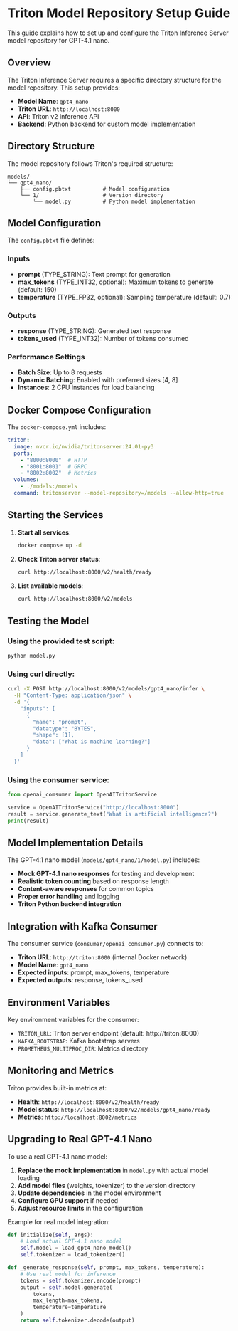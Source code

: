 # Triton Model Repository Setup Guide

This guide explains how to set up and configure the Triton Inference Server model repository for GPT-4.1 nano.

## Overview

The Triton Inference Server requires a specific directory structure for the model repository. This setup provides:

- **Model Name**: `gpt4_nano` 
- **Triton URL**: `http://localhost:8000`
- **API**: Triton v2 inference API
- **Backend**: Python backend for custom model implementation

## Directory Structure

The model repository follows Triton's required structure:

```
models/
└── gpt4_nano/
    ├── config.pbtxt          # Model configuration
    └── 1/                    # Version directory
        └── model.py          # Python model implementation
```

## Model Configuration

The `config.pbtxt` file defines:

### Inputs
- **prompt** (TYPE_STRING): Text prompt for generation
- **max_tokens** (TYPE_INT32, optional): Maximum tokens to generate (default: 150)
- **temperature** (TYPE_FP32, optional): Sampling temperature (default: 0.7)

### Outputs
- **response** (TYPE_STRING): Generated text response
- **tokens_used** (TYPE_INT32): Number of tokens consumed

### Performance Settings
- **Batch Size**: Up to 8 requests
- **Dynamic Batching**: Enabled with preferred sizes [4, 8]
- **Instances**: 2 CPU instances for load balancing

## Docker Compose Configuration

The `docker-compose.yml` includes:

```yaml
triton:
  image: nvcr.io/nvidia/tritonserver:24.01-py3
  ports:
    - "8000:8000"  # HTTP
    - "8001:8001"  # GRPC  
    - "8002:8002"  # Metrics
  volumes:
    - ./models:/models
  command: tritonserver --model-repository=/models --allow-http=true
```

## Starting the Services

1. **Start all services**:
   ```bash
   docker compose up -d
   ```

2. **Check Triton server status**:
   ```bash
   curl http://localhost:8000/v2/health/ready
   ```

3. **List available models**:
   ```bash
   curl http://localhost:8000/v2/models
   ```

## Testing the Model

### Using the provided test script:
```bash
python model.py
```

### Using curl directly:
```bash
curl -X POST http://localhost:8000/v2/models/gpt4_nano/infer \
  -H "Content-Type: application/json" \
  -d '{
    "inputs": [
      {
        "name": "prompt",
        "datatype": "BYTES", 
        "shape": [1],
        "data": ["What is machine learning?"]
      }
    ]
  }'
```

### Using the consumer service:
```python
from openai_comsumer import OpenAITritonService

service = OpenAITritonService("http://localhost:8000")
result = service.generate_text("What is artificial intelligence?")
print(result)
```

## Model Implementation Details

The GPT-4.1 nano model (`models/gpt4_nano/1/model.py`) includes:

- **Mock GPT-4.1 nano responses** for testing and development
- **Realistic token counting** based on response length
- **Content-aware responses** for common topics
- **Proper error handling** and logging
- **Triton Python backend integration**

## Integration with Kafka Consumer

The consumer service (`consumer/openai_comsumer.py`) connects to:
- **Triton URL**: `http://triton:8000` (internal Docker network)
- **Model Name**: `gpt4_nano`
- **Expected inputs**: prompt, max_tokens, temperature
- **Expected outputs**: response, tokens_used

## Environment Variables

Key environment variables for the consumer:
- `TRITON_URL`: Triton server endpoint (default: http://triton:8000)
- `KAFKA_BOOTSTRAP`: Kafka bootstrap servers
- `PROMETHEUS_MULTIPROC_DIR`: Metrics directory

## Monitoring and Metrics

Triton provides built-in metrics at:
- **Health**: `http://localhost:8000/v2/health/ready`
- **Model status**: `http://localhost:8000/v2/models/gpt4_nano/ready`
- **Metrics**: `http://localhost:8002/metrics`

## Upgrading to Real GPT-4.1 Nano

To use a real GPT-4.1 nano model:

1. **Replace the mock implementation** in `model.py` with actual model loading
2. **Add model files** (weights, tokenizer) to the version directory
3. **Update dependencies** in the model environment
4. **Configure GPU support** if needed
5. **Adjust resource limits** in the configuration

Example for real model integration:
```python
def initialize(self, args):
    # Load actual GPT-4.1 nano model
    self.model = load_gpt4_nano_model()
    self.tokenizer = load_tokenizer()

def _generate_response(self, prompt, max_tokens, temperature):
    # Use real model for inference
    tokens = self.tokenizer.encode(prompt)
    output = self.model.generate(
        tokens, 
        max_length=max_tokens,
        temperature=temperature
    )
    return self.tokenizer.decode(output)
```